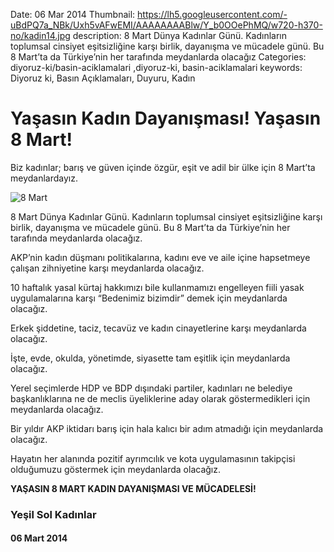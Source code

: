 Date: 06 Mar 2014
Thumbnail: https://lh5.googleusercontent.com/-uBdPQ7a_NBk/Uxh5vAFwEMI/AAAAAAAABlw/Y_b0OOePhMQ/w720-h370-no/kadin14.jpg
description: 8 Mart Dünya Kadınlar Günü. Kadınların toplumsal cinsiyet eşitsizliğine karşı birlik, dayanışma ve mücadele günü. Bu 8 Mart’ta da Türkiye’nin her tarafında meydanlarda olacağız
Categories: diyoruz-ki/basin-aciklamalari ,diyoruz-ki, basin-aciklamalari
keywords: Diyoruz ki, Basın Açıklamaları, Duyuru, Kadın

# Yaşasın Kadın Dayanışması! Yaşasın 8 Mart!

Biz kadınlar; barış ve güven içinde özgür, eşit ve adil bir ülke için 8 Mart’ta meydanlardayız.

![8 Mart](https://lh5.googleusercontent.com/-uBdPQ7a_NBk/Uxh5vAFwEMI/AAAAAAAABlw/Y_b0OOePhMQ/w720-h370-no/kadin14.jpg)

8 Mart Dünya Kadınlar Günü. Kadınların toplumsal cinsiyet eşitsizliğine karşı birlik, dayanışma ve mücadele günü. Bu 8 Mart’ta da Türkiye’nin her tarafında meydanlarda olacağız.

AKP’nin kadın düşmanı politikalarına, kadını eve ve aile içine hapsetmeye çalışan zihniyetine karşı meydanlarda olacağız.

10 haftalık yasal kürtaj hakkımızı bile kullanmamızı engelleyen fiili yasak uygulamalarına karşı “Bedenimiz bizimdir” demek için meydanlarda olacağız.

Erkek şiddetine, taciz, tecavüz ve kadın cinayetlerine karşı meydanlarda olacağız.

İşte, evde, okulda, yönetimde, siyasette tam eşitlik için meydanlarda olacağız.

Yerel seçimlerde HDP ve BDP dışındaki partiler, kadınları ne belediye başkanlıklarına ne de meclis üyeliklerine aday olarak göstermedikleri için meydanlarda olacağız.

Bir yıldır AKP iktidarı barış için hala kalıcı bir adım atmadığı için meydanlarda olacağız.

Hayatın her alanında pozitif ayrımcılık ve kota uygulamasının takipçisi olduğumuzu göstermek için meydanlarda olacağız.

**YAŞASIN 8 MART KADIN DAYANIŞMASI VE MÜCADELESİ!**


### Yeşil Sol Kadınlar


#### 06 Mart 2014
